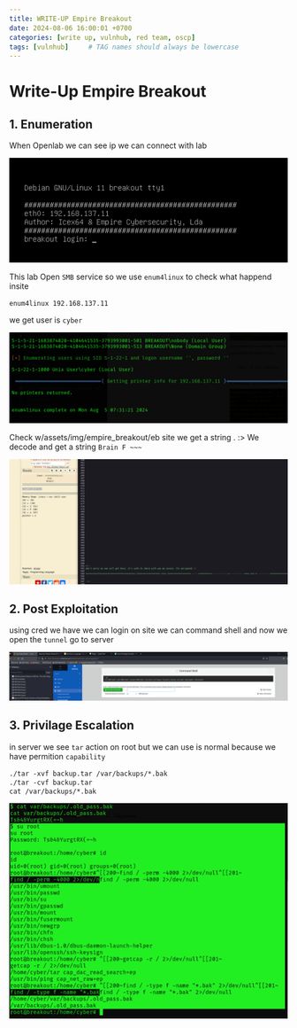 ```yaml
---
title: WRITE-UP Empire Breakout
date: 2024-08-06 16:00:01 +0700
categories: [write up, vulnhub, red team, oscp]
tags: [vulnhub]     # TAG names should always be lowercase
---
```


# Write-Up Empire Breakout
## 1. Enumeration

When Openlab we can see ip we can connect with lab

![alt text](/assets/img/empire_breakout/eb_ip.png)

This lab Open ```SMB``` service so we use ```enum4linux``` to check what happend insite
```
enum4linux 192.168.137.11
```

we get user is ```cyber```

![alt text](/assets/img/empire_breakout/eb_enumuser.png)

Check w/assets/img/empire_breakout/eb site we get a string . :> We decode and get a string ```Brain F ~~~```

![alt text](/assets/img/empire_breakout/eb_enumpass.png)

## 2. Post Exploitation

using cred we have we can login on site we can command shell and now we open the ```tunnel``` go to server 

![alt text](/assets/img/empire_breakout/eb_takeuser.png)

## 3. Privilage Escalation
in server we see ```tar``` action on root but we can use is normal because we have permition ```capability```

```
./tar -xvf backup.tar /var/backups/*.bak
./tar -cvf backup.tar
cat /var/backups/*.bak
```

![alt text](/assets/img/empire_breakout/eb_root.png)